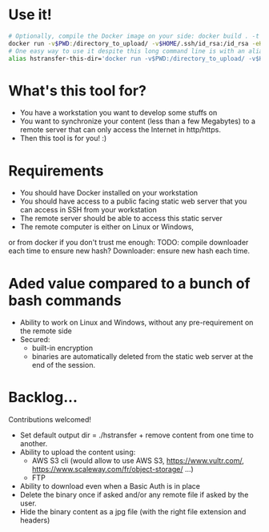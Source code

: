 # Use it!
```bash
# Optionally, compile the Docker image on your side: docker build . -t sdenel/hstransfer 
docker run -v$PWD:/directory_to_upload/ -v$HOME/.ssh/id_rsa:/id_rsa -eHSTRANSFER_SSH_HOST="toto@something.com" -eHSTRANSFER_SSH_PATH="/var/www/apache/somedir/" -eHSTRANSFER_HTTP_PATH="https://something.com/somedir/" -ti sdenel/hstransfer 
# One easy way to use it despite this long command line is with an alias:
alias hstransfer-this-dir='docker run -v$PWD:/directory_to_upload/ -v$HOME/.ssh/id_rsa:/id_rsa -eHSTRANSFER_SSH_HOST="sde@..." -e HSTRANSFER_SSH_PATH="/var/www/..." -eHSTRANSFER_HTTP_PATH="https://download..." -ti sdenel/hstransfer'
```

# What's this tool for?
* You have a workstation you want to develop some stuffs on
* You want to synchronize your content (less than a few Megabytes) to a remote server that can only access the Internet in http/https.
* Then this tool is for you! :)

# Requirements
* You should have Docker installed on your workstation
* You should have access to a public facing static web server that you can access in SSH from your workstation
* The remote server should be able to access this static server
* The remote computer is either on Linux or Windows, 

or from docker if you don't trust me enough:
TODO: compile downloader each time to ensure new hash?
Downloader: ensure new hash each time.

# Aded value compared to a bunch of bash commands
* Ability to work on Linux and Windows, without any pre-requirement on the remote side
* Secured:
    * built-in encryption
    * binaries are automatically deleted from the static web server at the end of the session.
    

# Backlog...
Contributions welcomed!
* Set default output dir = ./hstransfer + remove content from one time to another.
* Ability to upload the content using:
    * AWS S3 cli (would allow to use AWS S3, https://www.vultr.com/, https://www.scaleway.com/fr/object-storage/ ...)
    * FTP
* Ability to download even when a Basic Auth is in place
* Delete the binary once if asked and/or any remote file if asked by the user.
* Hide the binary content as a jpg file (with the right file extension and headers)
